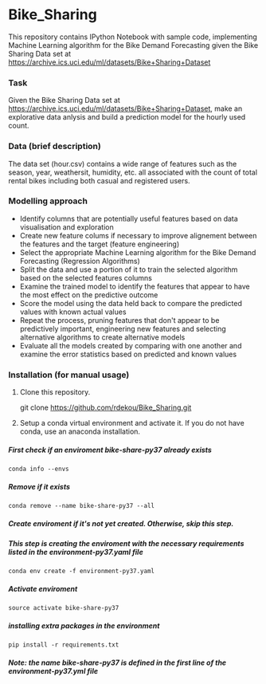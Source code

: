 # Bike_Sharing


This repository contains IPython Notebook with sample code, implementing Machine Learning algorithm for the Bike Demand Forecasting
given the Bike Sharing Data set at https://archive.ics.uci.edu/ml/datasets/Bike+Sharing+Dataset

 
### Task
Given the Bike Sharing Data set at https://archive.ics.uci.edu/ml/datasets/Bike+Sharing+Dataset,
make an explorative data anlysis and build a prediction model for the hourly used count.

### Data (brief description)
The data set (hour.csv) contains a wide range of features such as the season, year, weathersit, humidity, etc. all associated with the count of total rental bikes including both casual and registered users.

### Modelling approach 
- Identify columns that are potentially useful features based on data visualisation and exploration
- Create new feature colums if necessary to improve alignement between the features and the target (feature engineering)
- Select the appropriate Machine Learning algorithm for the Bike Demand Forecasting  (Regression Algorithms)
- Split the data and use a portion of it to train the selected algorithm based on the selected features columns
- Examine the trained model to identify the features that appear to have the most effect on the predictive outcome
- Score the model using the data held back to compare the predicted values with known actual values
- Repeat the process, pruning features that don't appear  to be predictively important, engineering new features and selecting alternative algorithms to create alternative models
- Evaluate all the models created by comparing with one another and examine the error statistics based on predicted and known values


### Installation (for manual usage)
1. Clone this repository.

    git clone https://github.com/rdekou/Bike_Sharing.git


2. Setup a conda virtual environment and activate it. If you do not have conda, use an anaconda installation.

##### First check if an enviroment bike-share-py37 already exists
    conda info --envs                              

##### Remove if it exists
    conda remove --name bike-share-py37 --all      

##### Create enviroment if it's not yet created. Otherwise, skip this step.
##### This step is creating the enviroment with the necessary requirements listed in the environment-py37.yaml file
    conda env create -f environment-py37.yaml      

##### Activate enviroment
 
    source activate bike-share-py37

##### installing extra packages in the environment

    pip install -r requirements.txt             

##### Note: the name bike-share-py37  is defined in the first line of the environment-py37.yml file

